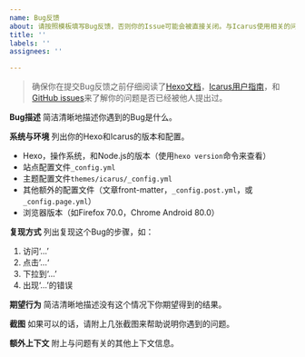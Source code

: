 ```yaml
---
name: Bug反馈
about: 请按照模板填写Bug反馈，否则你的Issue可能会被直接关闭。与Icarus使用相关的问题请转至Gitter（https://gitter.im/hexo-theme-icarus/community）。
title: ''
labels: ''
assignees: ''

---
```


> 确保你在提交Bug反馈之前仔细阅读了[Hexo文档](https://hexo.io/zh-cn/)，[Icarus用户指南](https://ppoffice.github.io/hexo-theme-icarus/tags/Icarus%E7%94%A8%E6%88%B7%E6%8C%87%E5%8D%97/)，和[GitHub issues](https://github.com/ppoffice/hexo-theme-icarus/issues)来了解你的问题是否已经被他人提出过。

**Bug描述**
简洁清晰地描述你遇到的Bug是什么。

**系统与环境**
列出你的Hexo和Icarus的版本和配置。

- Hexo，操作系统，和Node.js的版本（使用`hexo version`命令来查看）
- 站点配置文件`_config.yml`
- 主题配置文件`themes/icarus/_config.yml`
- 其他额外的配置文件（文章front-matter，`_config.post.yml`，或`_config.page.yml`）
- 浏览器版本（如Firefox 70.0，Chrome Android 80.0）

**复现方式**
列出复现这个Bug的步骤，如：

1. 访问‘...’
2. 点击’...‘
3. 下拉到‘...’
4. 出现‘...’的错误

**期望行为**
简洁清晰地描述没有这个情况下你期望得到的结果。

**截图**
如果可以的话，请附上几张截图来帮助说明你遇到的问题。

**额外上下文**
附上与问题有关的其他上下文信息。
